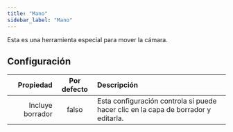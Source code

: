 ```yaml
---
title: "Mano"
sidebar_label: "Mano"
---
```



Esta es una herramienta especial para mover la cámara.

## Configuración

|        Propiedad | Por defecto | Descripción                                                                        |
| ----------------:|:-----------:|:---------------------------------------------------------------------------------- |
| Incluye borrador |    falso    | Esta configuración controla si puede hacer clic en la capa de borrador y editarla. |
